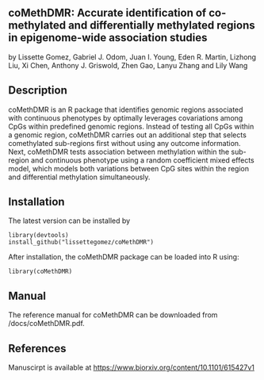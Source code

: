 ## coMethDMR: Accurate identification of co-methylated and differentially methylated regions in epigenome-wide association studies 

by Lissette Gomez, Gabriel J. Odom, Juan I. Young, Eden R. Martin, Lizhong Liu, Xi Chen, Anthony J. Griswold, Zhen Gao, Lanyu Zhang and Lily Wang

## Description
coMethDMR is an R package that identifies genomic regions associated with continuous phenotypes by optimally leverages covariations 
among CpGs within predefined genomic regions. Instead of testing all CpGs within a genomic region, coMethDMR carries out an additional 
step that selects comethylated sub-regions first without using any outcome information. Next, coMethDMR tests association between 
methylation within the sub-region and continuous phenotype using a random coefficient mixed effects model, which models both variations 
between CpG sites within the region and differential methylation simultaneously.

## Installation

The latest version can be installed by

```{r eval=FALSE, message=FALSE, warning=FALSE, results='hide'}
library(devtools)
install_github("lissettegomez/coMethDMR")
```
After installation, the coMethDMR package can be loaded into R using:

```{r eval=TRUE, message=FALSE, warning=FALSE, results='hide'}
library(coMethDMR)
```

## Manual

The reference manual for coMethDMR can be downloaded from /docs/coMethDMR.pdf.

## References
Manuscirpt is available at https://www.biorxiv.org/content/10.1101/615427v1
